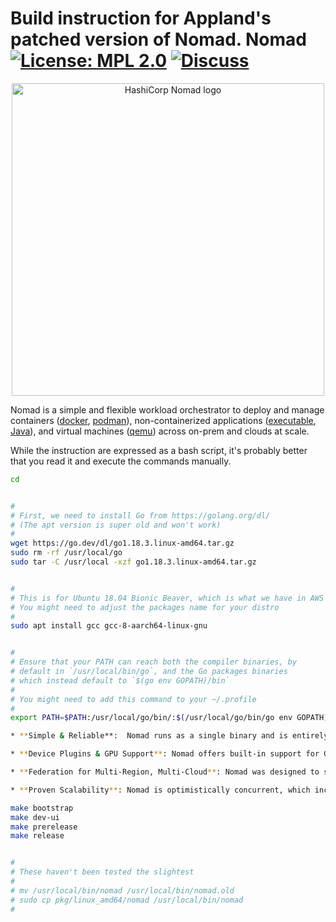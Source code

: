 Build instruction for Appland's patched version of Nomad.
Nomad
[![License: MPL 2.0](https://img.shields.io/badge/License-MPL_2.0-brightgreen.svg)](LICENSE)
[![Discuss](https://img.shields.io/badge/discuss-nomad-00BC7F?style=flat)](https://discuss.hashicorp.com/c/nomad)
===

<p align="center" style="text-align:center;">
  <a href="https://nomadproject.io">
    <img alt="HashiCorp Nomad logo" src="website/public/img/logo-hashicorp.svg" width="500" />
  </a>
</p>

Nomad is a simple and flexible workload orchestrator to deploy and manage containers ([docker](https://www.nomadproject.io/docs/drivers/docker.html), [podman](https://www.nomadproject.io/docs/drivers/podman)), non-containerized applications ([executable](https://www.nomadproject.io/docs/drivers/exec.html), [Java](https://www.nomadproject.io/docs/drivers/java)), and virtual machines ([qemu](https://www.nomadproject.io/docs/drivers/qemu.html)) across on-prem and clouds at scale.

While the instruction are expressed as a bash script, it's probably better that
you read it and execute the commands manually.

```bash
cd


#
# First, we need to install Go from https://golang.org/dl/
# (The apt version is super old and won't work)
#
wget https://go.dev/dl/go1.18.3.linux-amd64.tar.gz
sudo rm -rf /usr/local/go
sudo tar -C /usr/local -xzf go1.18.3.linux-amd64.tar.gz


#
# This is for Ubuntu 18.04 Bionic Beaver, which is what we have in AWS
# You might need to adjust the packages name for your distro
#
sudo apt install gcc gcc-8-aarch64-linux-gnu


#
# Ensure that your PATH can reach both the compiler binaries, by
# default in `/usr/local/bin/go`, and the Go packages binaries
# which instead default to `$(go env GOPATH)/bin`
#
# You might need to add this command to your ~/.profile
#
export PATH=$PATH:/usr/local/go/bin/:$(/usr/local/go/bin/go env GOPATH)/bin

* **Simple & Reliable**:  Nomad runs as a single binary and is entirely self contained - combining resource management and scheduling into a single system.  Nomad does not require any external services for storage or coordination.  Nomad automatically handles application, node, and driver failures.  Nomad is distributed and resilient, using leader election and state replication to provide high availability in the event of failures.

* **Device Plugins & GPU Support**: Nomad offers built-in support for GPU workloads such as machine learning (ML) and artificial intelligence (AI).  Nomad uses device plugins to automatically detect and utilize resources from hardware devices such as GPU, FPGAs, and TPUs.

* **Federation for Multi-Region, Multi-Cloud**: Nomad was designed to support infrastructure at a global scale.  Nomad supports federation out-of-the-box and can deploy applications across multiple regions and clouds.

* **Proven Scalability**: Nomad is optimistically concurrent, which increases throughput and reduces latency for workloads.  Nomad has been proven to scale to clusters of 10K+ nodes in real-world production environments.

make bootstrap
make dev-ui
make prerelease
make release


#
# These haven't been tested the slightest
#
# mv /usr/local/bin/nomad /usr/local/bin/nomad.old
# sudo cp pkg/linux_amd64/nomad /usr/local/bin/nomad
#
```
